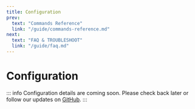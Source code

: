 ```yaml
---
title: Configuration
prev:
  text: "Commands Reference"
  link: "/guide/commands-reference.md"
next:
  text: "FAQ & TROUBLESHOOT"
  link: "/guide/faq.md"
---
```


# Configuration <Icon icon="mdi:cog-outline" width="20" height="20" style="vertical-align: middle;" />

::: info
Configuration details are coming soon.
Please check back later or follow our updates on [GitHub](https://github.com/xFanexx/meanings).
:::
